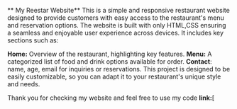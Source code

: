 ** My Reestar Website**
This is a simple and responsive restaurant website designed to provide customers with easy access to the restaurant's menu and reservation options. The website is built with only HTML,CSS ensuring a seamless and enjoyable user experience across devices. It includes key sections such as:

**Home:** Overview of the restaurant, highlighting key features.
**Menu:** A categorized list of food and drink options available for order.
**Contact**: name, age, email for inquiries or reservations.
This project is designed to be easily customizable, so you can adapt it to your restaurant's unique style and needs.

Thank you for checking my website and feel free to use my code
**link:**[
